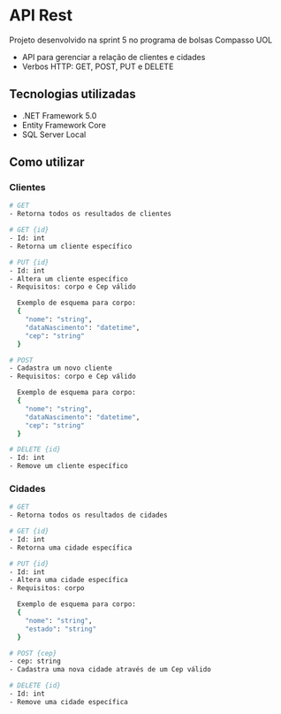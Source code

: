 # API Rest
Projeto desenvolvido na sprint 5 no programa de bolsas Compasso UOL
- API para gerenciar a relação de clientes e cidades
- Verbos HTTP: GET, POST, PUT e DELETE

## Tecnologias utilizadas
- .NET Framework 5.0
- Entity Framework Core
- SQL Server Local

## Como utilizar
### Clientes

```bash
# GET
- Retorna todos os resultados de clientes
```

```bash
# GET {id}
- Id: int
- Retorna um cliente específico
```

```bash
# PUT {id}
- Id: int
- Altera um cliente específico
- Requisitos: corpo e Cep válido

  Exemplo de esquema para corpo:
  {
    "nome": "string",
    "dataNascimento": "datetime",
    "cep": "string"
  }
```

```bash
# POST 
- Cadastra um novo cliente
- Requisitos: corpo e Cep válido 

  Exemplo de esquema para corpo:
  {
    "nome": "string",
    "dataNascimento": "datetime",
    "cep": "string"
  }
```

```bash
# DELETE {id}
- Id: int
- Remove um cliente específico
```

### Cidades

```bash
# GET
- Retorna todos os resultados de cidades
```

```bash
# GET {id}
- Id: int
- Retorna uma cidade específica
```

```bash
# PUT {id}
- Id: int
- Altera uma cidade específica
- Requisitos: corpo

  Exemplo de esquema para corpo:
  {
    "nome": "string",
    "estado": "string"
  }
```

```bash
# POST {cep}
- cep: string
- Cadastra uma nova cidade através de um Cep válido
```

```bash
# DELETE {id}
- Id: int
- Remove uma cidade específica
```
